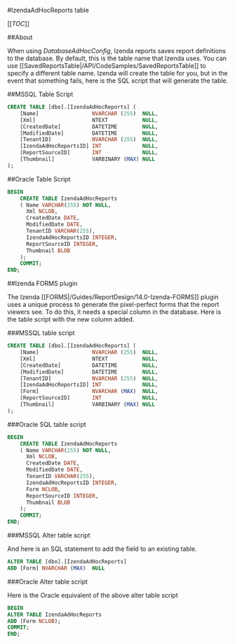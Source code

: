 #IzendaAdHocReports table

[[_TOC_]]

##About

When using _DatabaseAdHocConfig_, Izenda reports saves report definitions to the database. By default, this is the table name that Izenda uses. You can use [[SavedReportsTable|/API/CodeSamples/SavedReportsTable]] to specify a different table name. Izenda will create the table for you, but in the event that something fails, here is the SQL script that will generate the table.

##MSSQL Table Script

```sql
CREATE TABLE [dbo].[IzendaAdHocReports] (
    [Name]                 NVARCHAR (255)  NULL,
    [Xml]                  NTEXT           NULL,
    [CreatedDate]          DATETIME        NULL,
    [ModifiedDate]         DATETIME        NULL,
    [TenantID]             NVARCHAR (255)  NULL,
    [IzendaAdHocReportsID] INT             NULL,
    [ReportSourceID]       INT             NULL,
    [Thumbnail]            VARBINARY (MAX) NULL
);
```

##Oracle Table Script

```sql
BEGIN
    CREATE TABLE IzendaAdHocReports
    ( Name VARCHAR(255) NOT NULL,
      Xml NCLOB,
      CreatedDate DATE,
      ModifiedDate DATE,
      TenantID VARCHAR(255),
      IzendaAdHocReportsID INTEGER,
      ReportSourceID INTEGER,
      Thumbnail BLOB
    );
    COMMIT;
END;
```

##Izenda FORMS plugin

The Izenda [[FORMS|/Guides/ReportDesign/14.0-Izenda-FORMS]] plugin uses a unique process to generate the pixel-perfect forms that the report viewers see. To do this, it needs a special column in the database. Here is the table script with the new column added.

###MSSQL table script

```sql
CREATE TABLE [dbo].[IzendaAdHocReports] (
    [Name]                 NVARCHAR (255)  NULL,
    [Xml]                  NTEXT           NULL,
    [CreatedDate]          DATETIME        NULL,
    [ModifiedDate]         DATETIME        NULL,
    [TenantID]             NVARCHAR (255)  NULL,
    [IzendaAdHocReportsID] INT             NULL,
    [Form]                 NVARCHAR (MAX)  NULL,
    [ReportSourceID]       INT             NULL,
    [Thumbnail]            VARBINARY (MAX) NULL
);
```

###Oracle SQL table script

```sql
BEGIN
    CREATE TABLE IzendaAdHocReports
    ( Name VARCHAR(255) NOT NULL,
      Xml NCLOB,
      CreatedDate DATE,
      ModifiedDate DATE,
      TenantID VARCHAR(255),
      IzendaAdHocReportsID INTEGER,
      Form NCLOB,
      ReportSourceID INTEGER,
      Thumbnail BLOB
    );
    COMMIT;
END;
```

###MSSQL Alter table script

And here is an SQL statement to add the field to an existing table.

```sql
ALTER TABLE [dbo].[IzendaAdHocReports]
ADD [Form] NVARCHAR (MAX)  NULL
```

###Oracle Alter table script

Here is the Oracle equivalent of the above alter table script

```sql
BEGIN
ALTER TABLE IzendaAdHocReports 
ADD (Form NCLOB);
COMMIT;
END;
```